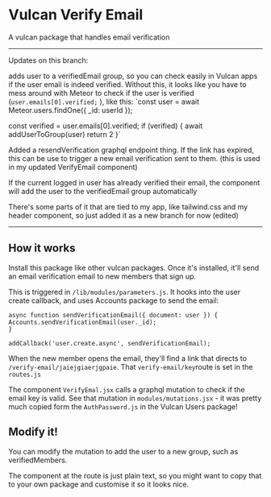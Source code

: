 # Vulcan Verify Email
A vulcan package that handles email verification

---
Updates on this branch:

adds user to a verifiedEmail group, so you can check easily in Vulcan apps if the user email is indeed verified. Without this, it looks like you have to mess around with Meteor to check if the user is verified (`user.emails[0].verified;` ), like this:
`const user = await Meteor.users.findOne({ _id: userId });

const verified = user.emails[0].verified;
        if (verified) {
          await addUserToGroup(user)
          return 2
        }`

Added a resendVerification graphql endpoint thing. If the link has expired, this can be use to trigger a new email verification sent to them. (this is used in my updated VerifyEmail component)

If the current logged in user has already verified their email, the component will add the user to the verifiedEmail group automatically

There's some parts of it that are tied to my app, like tailwind.css and my header component, so just added it as a new branch for now (edited)

---
## How it works

Install this package like other vulcan packages. Once it's installed, it'll send an email verification email to new members that sign up.

This is triggered in `/lib/modules/parameters.js`. It hooks into the user create callback, and uses Accounts package to send the email:

```
async function sendVerificationEmail({ document: user }) {
Accounts.sendVerificationEmail(user._id);
}

addCallback('user.create.async', sendVerificationEmail);
```

When the new member opens the email, they'll find a link that directs to `/verify-email/jaiejgiaerjgpaie`. That `verify-email/key`route is set in the `routes.js`

The component `VerifyEmal.jsx` calls a graphql mutation to check if the email key is valid. See that mutation in `modules/mutations.jsx` - it was pretty much copied form the `AuthPassword.js` in the Vulcan Users package!

## Modify it!

You can modify the mutation to add the user to a new group, such as verifiedMembers. 

The component at the route is just plain text, so you might want to copy that to your own package and customise it so it looks nice.
